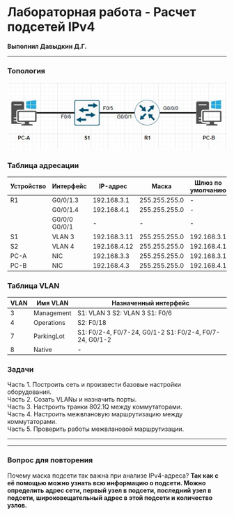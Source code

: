 # Лабораторная работа - Расчет подсетей IPv4 

**Выполнил Давыдкин Д.Г.**

------------
### Топология

![Image](https://github.com/Neogun/CISCO-LABS/blob/main/LAB_04/Images/topology.jpg)

### Таблица адресации

|  Устройство | Интерфейс  | IP-адрес  | Маска| Шлюз по умолчанию  |
| ------------ | ------------ | ------------ | ------------ | ------------ |
| R1 | G0/0/1.3 | 192.168.3.1  | 255.255.255.0 |-   |
|  | G0/0/1.4  | 192.168.4.1  | 255.255.255.0  |-   |
|  | G0/0/0 G0/0/1  | -  | -  |-   |
|S1 | VLAN 3  |192.168.3.11 |255.255.255.0  | 192.168.3.1 |
|S2 | VLAN 4  | 192.168.4.12  |255.255.255.0   | 192.168.4.1  |
| PC-A  | NIC  | 192.168.3.3 |255.255.255.0 |192.168.3.1  |
| PC-B  | NIC  | 192.168.4.3 | 255.255.255.0 | 192.168.4.1|

### Таблица VLAN

| VLAN  | Имя VLAN  |  Назначенный интерфейс |
|---|---|---|
| 3  | Management  | S1: VLAN 3 S2: VLAN 3 S1: F0/6   |
|4  | Operations| S2: F0/18  |
|  7 |  ParkingLot | S1: F0/2-4, F0/7-24, G0/1-2  S1: F0/2-4, F0/7-24, G0/1-2  |
|8   | Native  | -  |

### Задачи
Часть 1. Построить сеть и произвести базовые настройки оборудования.  
Часть 2. Созать VLANы и назначить порты.  
Часть 3. Настроить транки 802.1Q между коммутаторами.  
Часть 4. Настроить межвлановую маршрутизацию между коммутаторами.  
Часть 5. Проверить работы межвлановой маршрутизации.  

------------

------------

### Вопрос для повторения

Почему маска подсети так важна при анализе IPv4-адреса? **Так как с её помощью можно узнать всю информацию о подсети.  Можно определить адрес сети, первый узел в подсети, последний узел в подсети, широковещательный адрес в этой подсети и количество узлов.**
